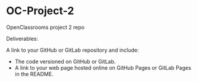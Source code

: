 # OC-Project-2
OpenClassrooms project 2 repo

Deliverables:

A link to your GitHub or GitLab repository and include: 
   - The code versioned on GitHub or GitLab.
   - A link to your web page hosted online on GitHub Pages or GitLab Pages in the README.
